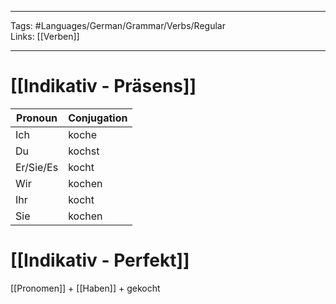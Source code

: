 ___
Tags: #Languages/German/Grammar/Verbs/Regular  
Links: [[Verben]]
___
# [[Indikativ - Präsens]]
Pronoun|Conjugation
------------ | ------------
Ich | koche
Du | kochst
Er/Sie/Es | kocht
Wir | kochen
Ihr | kocht
Sie | kochen


# [[Indikativ - Perfekt]]
[[Pronomen]] + [[Haben]] + gekocht